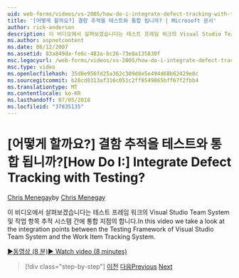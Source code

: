 ```yaml
---
uid: web-forms/videos/vs-2005/how-do-i-integrate-defect-tracking-with-testing
title: '[어떻게 할까요?] 결함 추적을 테스트와 통합 됩니까? | Microsoft 문서'
author: rick-anderson
description: 이 비디오에서 살펴보겠습니다는 테스트 프레임 워크의 Visual Studio Team System 및 작업 항목 추적 시스템 간에 통합 지점의 합니다.
ms.author: aspnetcontent
ms.date: 06/12/2007
ms.assetid: 83a849da-fe6c-483a-bc26-73e8a135830f
msc.legacyurl: /web-forms/videos/vs-2005/how-do-i-integrate-defect-tracking-with-testing
msc.type: video
ms.openlocfilehash: 35d8e956fd25a362c309d8e5e494d68b62429e0c
ms.sourcegitcommit: b28cd0313af316c051c2ff8549865bff67f2fbb4
ms.translationtype: MT
ms.contentlocale: ko-KR
ms.lasthandoff: 07/05/2018
ms.locfileid: "37835135"
---
```

<a name="how-do-i-integrate-defect-tracking-with-testing"></a><span data-ttu-id="a4a7d-104">[어떻게 할까요?] 결함 추적을 테스트와 통합 됩니까?</span><span class="sxs-lookup"><span data-stu-id="a4a7d-104">[How Do I:] Integrate Defect Tracking with Testing?</span></span>
====================
<span data-ttu-id="a4a7d-105">[Chris Menegay](https://twitter.com/CMenegay)</span><span class="sxs-lookup"><span data-stu-id="a4a7d-105">by [Chris Menegay](https://twitter.com/CMenegay)</span></span>

<span data-ttu-id="a4a7d-106">이 비디오에서 살펴보겠습니다는 테스트 프레임 워크의 Visual Studio Team System 및 작업 항목 추적 시스템 간에 통합 지점의 합니다.</span><span class="sxs-lookup"><span data-stu-id="a4a7d-106">In this video we take a look at the integration points between the Testing Framework of Visual Studio Team System and the Work Item Tracking System.</span></span>

[<span data-ttu-id="a4a7d-107">&#9654;동영상 (8 분)</span><span class="sxs-lookup"><span data-stu-id="a4a7d-107">&#9654; Watch video (8 minutes)</span></span>](https://channel9.msdn.com/Blogs/ASP-NET-Site-Videos/how-do-i-integrate-defect-tracking-with-testing)

> [!div class="step-by-step"]
> <span data-ttu-id="a4a7d-108">[이전](the-effects-of-viewstate.md)
> [다음](how-do-i-create-my-own-bug-work-item.md)</span><span class="sxs-lookup"><span data-stu-id="a4a7d-108">[Previous](the-effects-of-viewstate.md)
[Next](how-do-i-create-my-own-bug-work-item.md)</span></span>
